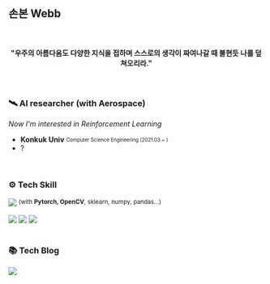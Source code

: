 <h2> 손본 Webb </h2>

<br>

<h4 align="center"> "우주의 아름다움도 다양한 지식을 접하며 스스로의 생각이 짜여나갈 때 불현듯 나를 덮쳐오리라." </h4>

<br>

<h3>🛰  AI researcher (with Aerospace)</h3>

_Now I'm interested in Reinforcement Learning_

- **Konkuk Univ** <sub><sup>Computer Science Engineering (2021.03 ~ )</sup></sub>
- ?

<br>

<div>
  <h3>⚙️ Tech Skill</h3>

<img src="https://img.shields.io/badge/Python-FFCC33?style=for-the-badge&logo=Python"> <sup>(with **Pytorch, OpenCV**, sklearn, numpy, pandas...)</sup>
</div>
<div>
 <img src="https://img.shields.io/badge/CV-YOLO-green?style=flat-square&logo">
  <img src="https://img.shields.io/badge/RL-DQN-blue?style=flat-square&logo">
  <img src="https://img.shields.io/badge/RL-PPO-blue?style=flat-square&logo">
</div>
 
<br>

 <h3>📚 Tech Blog</h3>
  <a href="https://velog.io/@webb-c"><img src="https://img.shields.io/badge/velog-20C997?style=for-the-badge&logo=Velog&logoColor=white"></a>
